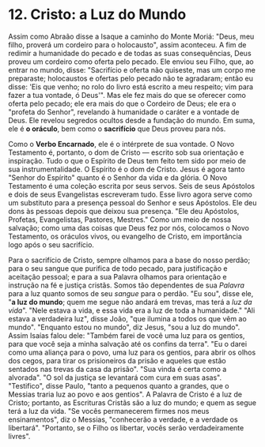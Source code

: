 # 12. Cristo: a Luz do Mundo

Assim como Abraão disse a Isaque a caminho do Monte Moriá: "Deus, meu filho, proverá um cordeiro para o holocausto", assim aconteceu. A fim de redimir a humanidade do pecado e de todas as suas consequências, Deus proveu um cordeiro como oferta pelo pecado. Ele enviou seu Filho, que, ao entrar no mundo, disse: "Sacrifício e oferta não quiseste, mas um corpo me preparaste; holocaustos e ofertas pelo pecado não te agradaram; então eu disse: 'Eis que venho; no rolo do livro está escrito a meu respeito; vim para fazer a tua vontade, ó Deus'". Mas ele fez mais do que se oferecer como oferta pelo pecado; ele era mais do que o Cordeiro de Deus; ele era o "profeta do Senhor", revelando à humanidade o caráter e a vontade de Deus. Ele revelou segredos ocultos desde a fundação do mundo. Em suma, ele é **o oráculo**, bem como o **sacrifício** que Deus proveu para nós.

Como o **Verbo Encarnado**, ele é o intérprete de sua vontade. O Novo Testamento é, portanto, o dom de Cristo — escrito sob sua orientação e inspiração. Tudo o que o Espírito de Deus tem feito tem sido por meio de sua instrumentalidade. O Espírito é o dom de Cristo. Jesus é agora tanto "Senhor do Espírito" quanto é o Senhor da vida e da glória. O Novo Testamento é uma coleção escrita por seus servos. Seis de seus Apóstolos e dois de seus Evangelistas escreveram tudo. Esse livro agora serve como um substituto para a presença pessoal do Senhor e seus Apóstolos. Ele deu dons às pessoas depois que deixou sua presença. "Ele deu Apóstolos, Profetas, Evangelistas, Pastores, Mestres." Como um meio de nossa salvação; como uma das coisas que Deus fez por nós, colocamos o Novo Testamento, os oráculos vivos, ou evangelho de Cristo, em importância logo após o seu sacrifício.

Para o sacrifício de Cristo, sempre olhamos para a base do nosso perdão; para o seu sangue que purifica de todo pecado, para justificação e aceitação pessoal; e para a sua Palavra olhamos para orientação e instrução na fé e justiça cristãs. Somos tão dependentes de sua *Palavra* para a luz quanto somos de seu *sangue* para o perdão. "Eu sou", disse ele, "**a luz do mundo**; quem me segue não andará em trevas, mas terá a *luz da vida*". "Nele estava a vida, e essa vida era a luz de toda a humanidade." "Ali estava a verdadeira luz", disse João, "que ilumina a todos os que vêm ao mundo". "Enquanto estou no mundo", diz Jesus, "sou a luz do mundo". Assim Isaías falou dele: "Também farei de você uma luz para os gentios, para que você seja a minha salvação até os confins da terra". "Eu o darei como uma aliança para o povo, uma luz para os gentios, para abrir os olhos dos cegos, para tirar os prisioneiros da prisão e aqueles que estão sentados nas trevas da casa da prisão". "Sua vinda é certa como a alvorada". "O sol da justiça se levantará com cura em suas asas". "Testifico", disse Paulo, "tanto a pequenos quanto a grandes, que o Messias traria luz ao povo e aos gentios". A Palavra de Cristo é a luz de Cristo; portanto, as Escrituras Cristãs são a luz do mundo; e quem as segue terá a luz da vida. "Se vocês permanecerem firmes nos meus ensinamentos", diz o Messias, "conhecerão a verdade, e a verdade os libertará". "Portanto, se o Filho os libertar, vocês serão verdadeiramente livres".

